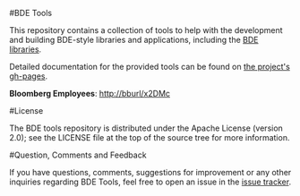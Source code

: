 #BDE Tools

This repository contains a collection of tools to help with the development and
building BDE-style libraries and applications, including the
[BDE libraries](https://github.com/bloomberg/bde).

Detailed documentation for the provided tools can be found on
[the project's gh-pages](https://bloomberg.github.io/bde-tools).

**Bloomberg Employees**: [http://bburl/x2DMc](http://bburl/x2DMc)

#License

The BDE tools repository is distributed under the Apache License (version 2.0);
see the LICENSE file at the top of the source tree for more information.

#Question, Comments and Feedback

If you have questions, comments, suggestions for improvement or any other
inquiries regarding BDE Tools, feel free to open an issue in the
[issue tracker](https://github.com/bloomberg/bde-tools/issues).
